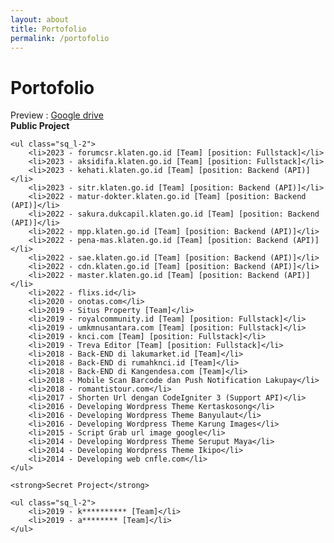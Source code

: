 ```yaml
---
layout: about
title: Portofolio
permalink: /portofolio
---
```


<h1 class="fsr-125 fw-4">
	Portofolio
</h1>
Preview : <a href="https://drive.google.com/open?id=0B__Y2dKW2klhM21UOG85TlBGRE0">Google drive</a>
<div class="m-b-40">
	<strong>Public Project</strong>
	
	<ul class="sq_l-2">
		<li>2023 - forumcsr.klaten.go.id [Team] [position: Fullstack]</li>
		<li>2023 - aksidifa.klaten.go.id [Team] [position: Fullstack]</li>
		<li>2023 - kehati.klaten.go.id [Team] [position: Backend (API)]</li>
		<li>2023 - sitr.klaten.go.id [Team] [position: Backend (API)]</li>
		<li>2022 - matur-dokter.klaten.go.id [Team] [position: Backend (API)]</li>
		<li>2022 - sakura.dukcapil.klaten.go.id [Team] [position: Backend (API)]</li>
		<li>2022 - mpp.klaten.go.id [Team] [position: Backend (API)]</li>
		<li>2022 - pena-mas.klaten.go.id [Team] [position: Backend (API)]</li>
		<li>2022 - sae.klaten.go.id [Team] [position: Backend (API)]</li>
		<li>2022 - cdn.klaten.go.id [Team] [position: Backend (API)]</li>
		<li>2022 - master.klaten.go.id [Team] [position: Backend (API)]</li>
		<li>2022 - flixs.id</li>
		<li>2020 - onotas.com</li>
		<li>2019 - Situs Property [Team]</li>
		<li>2019 - royalcommunity.id [Team] [position: Fullstack]</li>
		<li>2019 - umkmnusantara.com [Team] [position: Fullstack]</li>
		<li>2019 - knci.com [Team] [position: Fullstack]</li>
		<li>2019 - Treva Editor [Team] [position: Fullstack]</li>
		<li>2018 - Back-END di lakumarket.id [Team]</li>
		<li>2018 - Back-END di rumahknci.id [Team]</li>
		<li>2018 - Back-END di Kangendesa.com [Team]</li>
		<li>2018 - Mobile Scan Barcode dan Push Notification Lakupay</li>
		<li>2018 - romantistour.com</li>
		<li>2017 - Shorten Url dengan CodeIgniter 3 (Support API)</li>
		<li>2016 - Developing Wordpress Theme Kertaskosong</li>
		<li>2016 - Developing Wordpress Theme Banyulaut</li>
		<li>2016 - Developing Wordpress Theme Karung Images</li>
		<li>2015 - Script Grab url image google</li>
		<li>2014 - Developing Wordpress Theme Seruput Maya</li>
		<li>2014 - Developing Wordpress Theme Ikipo</li>
		<li>2014 - Developing web cnfle.com</li>
	</ul>

	<strong>Secret Project</strong>

	<ul class="sq_l-2">
		<li>2019 - k********** [Team]</li>
		<li>2019 - a******** [Team]</li>
	</ul>
</div>